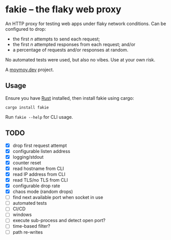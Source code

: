 # fakie – the flaky web proxy

An HTTP proxy for testing web apps under flaky network conditions. Can be configured to drop:

- the first _n_ attempts to send each request;
- the first _n_ attempted responses from each request; and/or
- a percentage of requests and/or responses at random.

No automated tests were used, but also no vibes. Use at your own risk.

A [moymoy.dev](https://moymoy.dev) project.

## Usage

Ensure you have [Rust](https://www.rust-lang.org) installed, then install fakie using cargo:

```shell
cargo install fakie
```

Run `fakie --help` for CLI usage.

## TODO

- [x] drop first request attempt
- [x] configurable listen address
- [x] logging/stdout
- [x] counter reset
- [x] read hostname from CLI
- [x] read IP address from CLI
- [x] read TLS/no TLS from CLI
- [x] configurable drop rate
- [x] chaos mode (random drops)
- [ ] find next available port when socket in use
- [ ] automated tests
- [ ] CI/CD
- [ ] windows
- [ ] execute sub-process and detect open port?
- [ ] time-based filter?
- [ ] path re-writes
